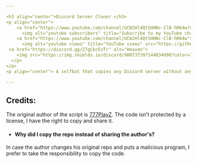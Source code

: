 ```yaml
---

<h3 align="center">Discord Server Cloner </h3>
<p align="center">
    <a href="https://www.youtube.com/channel/UCWJHl4QtSHHNc-ClB-hR64w?sub_confirmation=1">
      <img alt="youtube subscribers" title="Subscribe to my YouTube channel" src="https://github-readme-youtube-stats.herokuapp.com/subscribers/index.php?id=UCWJHl4QtSHHNc-ClB-hR64w&key=AIzaSyDvBOxP4M5Ygutbku6_3whU2YR6xV9KKV8&style=for-the-badge&color=red&labelColor=ce4630&label=Subscribers"/></a> 
    <a href="https://www.youtube.com/channel/UCWJHl4QtSHHNc-ClB-hR64w">
      <img alt="youtube views" title="YouTube views" src="https://github-readme-youtube-stats.herokuapp.com/views/index.php?id=UCWJHl4QtSHHNc-ClB-hR64w&key=AIzaSyDvBOxP4M5Ygutbku6_3whU2YR6xV9KKV8&label=View+Count&style=for-the-badge&color=blue&labelColor=0b689d"/></a>
 <a href="https://discord.gg/Z7gCbcExTr" alt="Heaven">
    <img src="https://img.shields.io/discord/980737397144834098?color=7289DA&labelColor=4a64bd&logo=discord&logoColor=white&style=for-the-badge"/></a>
  </p>
</p>
<p align="center"> A selfbot that copies any Discord server without any permissions. </p>

---
```




## Credits:

The original author of the script is [777PlayZ](https://github.com/777PlayZ "777PlayZ"). The code isn't protected by a license, I have the right to copy and share it.

- #### **Why did I copy the repo instead of sharing the author's?**
In case the author changes his original repo and puts a malicious program, I prefer to take the responsibility to copy the code.
